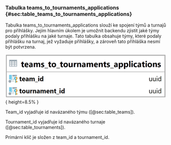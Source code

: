 
### Tabulka teams_to_tournaments_applications {#sec:table_teams_to_tournaments_applications}

Tabulka teams_to_tournaments_applications slouží ke spojení týmů a turnajů pro přihlášky.
Jejím hlavním úkolem je umožnit backendu zjistit jaké týmy podaly přihlášku na jaké turnaje.
Tato tabulka obsahuje týmy, které podaly přihlášku na turnaj, jež vyžaduje přihlášky,
a zároveň tato přihláška nesmí být potvrzena.

![Tabulka teams_to_tournaments_applications](../../../../pictures/databaze/tables/teams_to_tournaments_applications.png){ height=8.5% }

Team_id vyjadřuje id navázaného týmu ([@sec:table_teams]).

Tournament_id vyjadřuje id navázaného turnaje ([@sec:table_tournaments]).

Primární klíč je složen z team_id a tournament_id.

